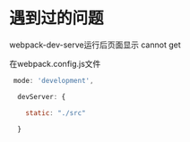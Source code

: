 # 遇到过的问题

webpack-dev-serve运行后页面显示 cannot get  

在webpack.config.js文件

```js
 mode: 'development',

  devServer: {

    static: "./src"

  }
```

